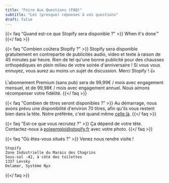 ```yaml
---
title: "Foire Aux Questions (FAQ)"
subtitle: "Les (presque) réponses à vos questions"
draft: false
---
```



{{< faq "Quand est-ce que Stopify sera disponible ?" >}}
When it's done™️
{{</ faq >}}

{{< faq "Combien coûtera Stopify ?" >}}
Stopify sera disponible gratuitement en contrepartie de publicités audio, video et texte à raison de 45 minutes par heure. Rien de tel qu'une bonne publicité pour des chausses orthopédiques en plein milieu de votre soirée d'anniversaire ! Si vous vous ennuyez, vous aurez au moins un sujet de discussion. Merci Stopify ! 👍

L'abonnement Premium (sans pub) sera de 99,99€ / mois avec engagement mensuel, et de 99,98€ / mois avec engagement annuel. Nous aimons récompenser votre fidélité.
{{</ faq >}}

{{< faq "Combien de titres seront disponibles ?" >}}
Au démarrage, nous avons prévu une disponibilité d'environ 70 titres, afin qu'ils vous restent bien dans la tête. Notre préférée, c'est quand même [celle là](https://www.youtube.com/watch?v=dQw4w9WgXcQ).
{{</ faq >}}

{{< faq "Est-ce que vous recrutez ?" >}}
Ça dépend de votre tête. Contactez-nous à poleemploi@stopify.fr avec votre photo.
{{</ faq >}}

{{< faq "Où êtes-vous situés ?" >}}
Venez nous rendre visite !

    Stopify
    Zone Industrielle du Marais des Chagrins
    Sous-sol -42, à côté des toilettes
    1337 Levsky
    Delamar, Système Nyx
{{</ faq >}}